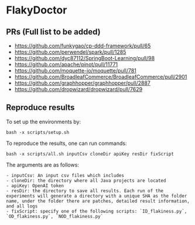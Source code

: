 # FlakyDoctor


## PRs (Full list to be added)

- https://github.com/funkygao/cp-ddd-framework/pull/65
- https://github.com/perwendel/spark/pull/1285
- https://github.com/dyc87112/SpringBoot-Learning/pull/98
- https://github.com/apache/pinot/pull/11771
- https://github.com/moquette-io/moquette/pull/781
- https://github.com/BroadleafCommerce/BroadleafCommerce/pull/2901
- https://github.com/graphhopper/graphhopper/pull/2887
- https://github.com/dropwizard/dropwizard/pull/7629

## Reproduce results

To set up the environments by:
```
bash -x scripts/setup.sh
```

To reproduce the results, one can run commands:
```
bash -x scripts/all.sh inputCsv cloneDir apiKey resDir fixScript
```
The arguments are as follows:
```
- inputCsv: An input csv files which includes 
- cloneDir: the directory where all Java projects are located
- apiKey: OpenAI token
- resDir: the directory to save all results. Each run of the experiments will generate a directory with a unique SHA as the folder name, under the folder there are patches, detailed result information, and all logs
- fixScript: specify one of the following scripts: `ID_flakiness.py`, `OD_flakiness.py`, `NOD_flakiness.py`
```